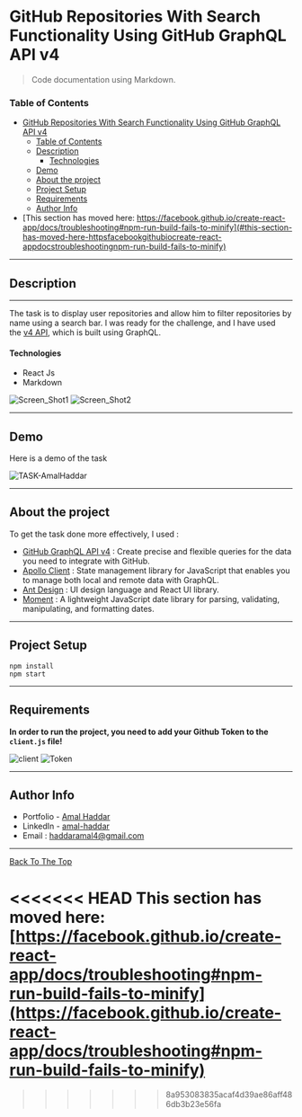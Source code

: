 # GitHub Repositories With Search Functionality Using GitHub GraphQL API v4

> Code documentation using Markdown.

### Table of Contents

- [GitHub Repositories With Search Functionality Using GitHub GraphQL API v4](#github-repositories-with-search-functionality-using-github-graphql-api-v4)
    - [Table of Contents](#table-of-contents)
  - [Description](#description)
      - [Technologies](#technologies)
  - [Demo](#demo)
  - [About the project](#about-the-project)
  - [Project Setup](#project-setup)
  - [Requirements](#requirements)
  - [Author Info](#author-info)
- [This section has moved here: https://facebook.github.io/create-react-app/docs/troubleshooting#npm-run-build-fails-to-minify](#this-section-has-moved-here-httpsfacebookgithubiocreate-react-appdocstroubleshootingnpm-run-build-fails-to-minify)

---


## Description

---

The task is to display user repositories and allow him to filter repositories by name using a search bar. I was ready for the challenge, and I have used the [v4 API](https://docs.github.com/en/free-pro-team@latest/graphql), which is built using GraphQL.

#### Technologies

- React Js
- Markdown

![Screen_Shot1](https://user-images.githubusercontent.com/62140682/98705718-4aa34e80-237e-11eb-9551-b3143f6521f6.png)
![Screen_Shot2](https://user-images.githubusercontent.com/62140682/98705788-5f7fe200-237e-11eb-8ea5-7870b1e17d2a.png)

---

## Demo

Here is a demo of the task


![TASK-AmalHaddar](https://user-images.githubusercontent.com/62140682/98705171-b6d18280-237d-11eb-94a8-d347f1c527f0.gif)

---

## About the project

 To get the task done more effectively, I used :


 - [GitHub GraphQL API v4](https://developer.github.com/v4/) :  Create precise and flexible queries for the data you need to integrate with GitHub.
 - [Apollo Client](https://www.apollographql.com/docs/react/) : State management library for JavaScript that enables you to manage both local and remote data with GraphQL. 
 - [Ant Design](https://ant.design/docs/react/introduce) : UI design language and React UI library.
 - [Moment](https://www.npmjs.com/package/react-moment) : A lightweight JavaScript date library for parsing, validating, manipulating, and formatting dates.


---

## Project Setup

```
npm install
npm start
```
---

## Requirements

**In order to run the project, you need to add your Github Token to the `client.js` file!**

![client](https://user-images.githubusercontent.com/62140682/98707117-f39e7900-237f-11eb-9128-729d61aa225d.JPG)
![Token](https://user-images.githubusercontent.com/62140682/98706905-b3d79180-237f-11eb-81e3-0ed9c1a8aaf9.JPG)

---




## Author Info

- Portfolio - [Amal Haddar](https://amalhaddar.000webhostapp.com/)
- LinkedIn - [amal-haddar](https://www.linkedin.com/in/amal-haddar/)
- Email : haddaramal4@gmail.com

---
[Back To The Top](#table-of-contents)








<<<<<<< HEAD
This section has moved here: [https://facebook.github.io/create-react-app/docs/troubleshooting#npm-run-build-fails-to-minify](https://facebook.github.io/create-react-app/docs/troubleshooting#npm-run-build-fails-to-minify)
=======
>>>>>>> 8a953083835acaf4d39ae86aff486db3b23e56fa
